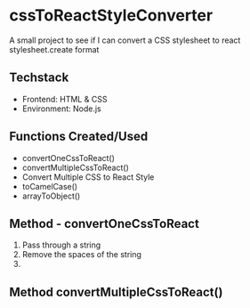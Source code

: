 # cssToReactStyleConverter
A small project to see if I can convert a CSS stylesheet to react stylesheet.create format

## Techstack
 - Frontend: HTML & CSS
 - Environment: Node.js

## Functions Created/Used
- convertOneCssToReact()
- convertMultipleCssToReact()
- Convert Multiple CSS to React Style
- toCamelCase()
- arrayToObject()

## Method - convertOneCssToReact
1. Pass through a string
2. Remove the spaces of the string
3. 

## Method convertMultipleCssToReact()
